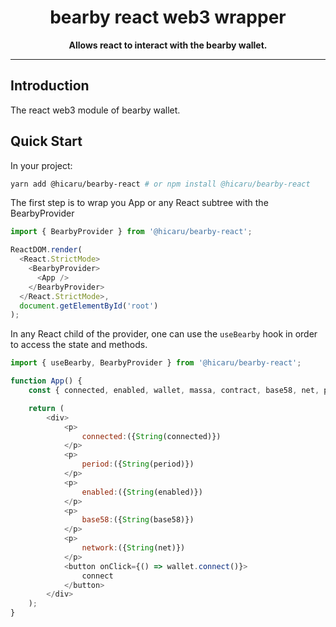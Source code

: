 <div align="center">
  <h1>
  bearby react web3 wrapper
  </h1>
  <strong>
    Allows react to interact with the bearby wallet.
  </strong>
</div>
<hr/>

## Introduction

The react web3 module of bearby wallet.

## Quick Start

In your project:
```bash
yarn add @hicaru/bearby-react # or npm install @hicaru/bearby-react
```

The first step is to wrap you App or any React subtree with the BearbyProvider
```javascript
import { BearbyProvider } from '@hicaru/bearby-react';

ReactDOM.render(
  <React.StrictMode>
    <BearbyProvider>
      <App />
    </BearbyProvider>
  </React.StrictMode>,
  document.getElementById('root')
);
```

In any React child of the provider, one can use the `useBearby` hook in order to access the state and methods.
```javascript
import { useBearby, BearbyProvider } from '@hicaru/bearby-react';

function App() {
    const { connected, enabled, wallet, massa, contract, base58, net, period } = useBearby();

    return (
        <div>
            <p>
                connected:({String(connected)})
            </p>
            <p>
                period:({String(period)})
            </p>
            <p>
                enabled:({String(enabled)})
            </p>
            <p>
                base58:({String(base58)})
            </p>
            <p>
                network:({String(net)})
            </p>
            <button onClick={() => wallet.connect()}>
                connect
            </button>
        </div>
    );
}
```
